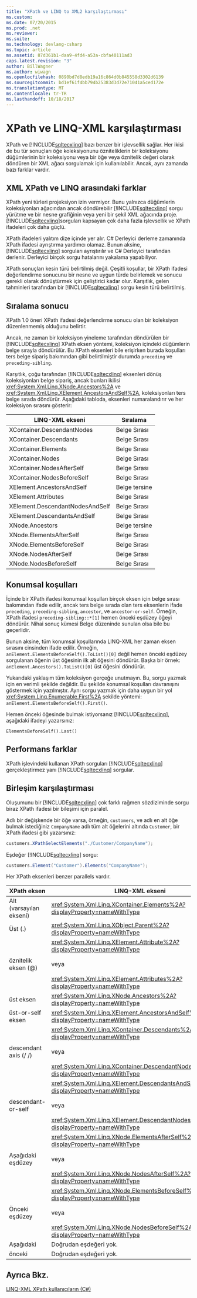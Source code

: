 ```yaml
---
title: "XPath ve LINQ to XML2 karşılaştırması"
ms.custom: 
ms.date: 07/20/2015
ms.prod: .net
ms.reviewer: 
ms.suite: 
ms.technology: devlang-csharp
ms.topic: article
ms.assetid: 87d361b1-daa9-4fd4-a53a-cbfa40111ad3
caps.latest.revision: "3"
author: BillWagner
ms.author: wiwagn
ms.openlocfilehash: 0890bd7d8edb19a16c864d0b845558d3302d6139
ms.sourcegitcommit: bd1ef61f4bb794b25383d3d72e71041a5ced172e
ms.translationtype: MT
ms.contentlocale: tr-TR
ms.lasthandoff: 10/18/2017
---
```

# <a name="comparison-of-xpath-and-linq-to-xml"></a>XPath ve LINQ-XML karşılaştırması
XPath ve [!INCLUDE[sqltecxlinq](~/includes/sqltecxlinq-md.md)] bazı benzer bir işlevsellik sağlar. Her ikisi de bu tür sonuçları öğe koleksiyonunu özniteliklerin bir koleksiyonu düğümlerinin bir koleksiyonu veya bir öğe veya öznitelik değeri olarak döndüren bir XML ağacı sorgulamak için kullanılabilir. Ancak, aynı zamanda bazı farklar vardır.  
  
## <a name="differences-between-xpath-and-linq-to-xml"></a>XML XPath ve LINQ arasındaki farklar  
 XPath yeni türleri projeksiyon izin vermiyor. Bunu yalnızca düğümlerin koleksiyonları ağacından ancak döndürebilir [!INCLUDE[sqltecxlinq](~/includes/sqltecxlinq-md.md)] sorgu yürütme ve bir nesne grafiğinin veya yeni bir şekil XML ağacında proje. [!INCLUDE[sqltecxlinq](~/includes/sqltecxlinq-md.md)]sorguları kapsayan çok daha fazla işlevsellik ve XPath ifadeleri çok daha güçlü.  
  
 XPath ifadeleri yalıtım dize içinde yer alır. C# Derleyici derleme zamanında XPath ifadesi ayrıştırma yardımcı olamaz. Bunun aksine, [!INCLUDE[sqltecxlinq](~/includes/sqltecxlinq-md.md)] sorguları ayrıştırılır ve C# Derleyici tarafından derlenir. Derleyici birçok sorgu hatalarını yakalama yapabiliyor.  
  
 XPath sonuçları kesin türü belirtilmiş değil. Çeşitli koşullar, bir XPath ifadesi değerlendirme sonucunu bir nesne ve uygun türde belirlemek ve sonucu gerekli olarak dönüştürmek için geliştirici kadar olur. Karşıtlık, gelen tahminleri tarafından bir [!INCLUDE[sqltecxlinq](~/includes/sqltecxlinq-md.md)] sorgu kesin türü belirtilmiş.  
  
## <a name="result-ordering"></a>Sıralama sonucu  
 XPath 1.0 öneri XPath ifadesi değerlendirme sonucu olan bir koleksiyon düzenlenmemiş olduğunu belirtir.  
  
 Ancak, ne zaman bir koleksiyon yineleme tarafından döndürülen bir [!INCLUDE[sqltecxlinq](~/includes/sqltecxlinq-md.md)] XPath eksen yöntemi, koleksiyon içindeki düğümlerin belge sırayla döndürülür. Bu XPath eksenleri bile erişirken burada koşulları ters belge sipariş bakımından gibi belirtilmiştir durumda `preceding` ve `preceding-sibling`.  
  
 Karşıtlık, çoğu tarafından [!INCLUDE[sqltecxlinq](~/includes/sqltecxlinq-md.md)] eksenleri dönüş koleksiyonları belge sipariş, ancak bunları ikilisi <xref:System.Xml.Linq.XNode.Ancestors%2A> ve <xref:System.Xml.Linq.XElement.AncestorsAndSelf%2A>, koleksiyonları ters belge sırada döndürür. Aşağıdaki tabloda, eksenleri numaralandırır ve her koleksiyon sırasını gösterir:  
  
|LINQ-XML ekseni|Sıralama|  
|----------------------|--------------|  
|XContainer.DescendantNodes|Belge Sırası|  
|XContainer.Descendants|Belge Sırası|  
|XContainer.Elements|Belge Sırası|  
|XContainer.Nodes|Belge Sırası|  
|XContainer.NodesAfterSelf|Belge Sırası|  
|XContainer.NodesBeforeSelf|Belge Sırası|  
|XElement.AncestorsAndSelf|Belge tersine|  
|XElement.Attributes|Belge Sırası|  
|XElement.DescendantNodesAndSelf|Belge Sırası|  
|XElement.DescendantsAndSelf|Belge Sırası|  
|XNode.Ancestors|Belge tersine|  
|XNode.ElementsAfterSelf|Belge Sırası|  
|XNode.ElementsBeforeSelf|Belge Sırası|  
|XNode.NodesAfterSelf|Belge Sırası|  
|XNode.NodesBeforeSelf|Belge Sırası|  
  
## <a name="positional-predicates"></a>Konumsal koşulları  
 İçinde bir XPath ifadesi konumsal koşulları birçok eksen için belge sırası bakımından ifade edilir, ancak ters belge sırada olan ters eksenlerin ifade `preceding`, `preceding-sibling`, `ancestor`, ve `ancestor-or-self`. Örneğin, XPath ifadesi `preceding-sibling::*[1]` hemen önceki eşdüzey öğeyi döndürür. Nihai sonuç kümesi Belge düzeninde sunulan olsa bile bu geçerlidir.  
  
 Bunun aksine, tüm konumsal koşullarında LINQ-XML her zaman eksen sırasını cinsinden ifade edilir. Örneğin, `anElement.ElementsBeforeSelf().ToList()[0]` değil hemen önceki eşdüzey sorgulanan öğenin üst öğesinin ilk alt öğesini döndürür. Başka bir örnek: `anElement.Ancestors().ToList()[0]` üst öğesini döndürür.  
  
 Yukarıdaki yaklaşım tüm koleksiyon gerçeğe unutmayın. Bu, sorgu yazmak için en verimli şekilde değildir. Bu şekilde konumsal koşulları davranışını göstermek için yazılmıştır. Aynı sorgu yazmak için daha uygun bir yol <xref:System.Linq.Enumerable.First%2A> şekilde yöntemi: `anElement.ElementsBeforeSelf().First()`.  
  
 Hemen önceki öğesinde bulmak istiyorsanız [!INCLUDE[sqltecxlinq](~/includes/sqltecxlinq-md.md)], aşağıdaki ifadeyi yazarsınız:  
  
 `ElementsBeforeSelf().Last()`  
  
## <a name="performance-differences"></a>Performans farklar  
 XPath işlevindeki kullanan XPath sorguları [!INCLUDE[sqltecxlinq](~/includes/sqltecxlinq-md.md)] gerçekleştirmez yanı [!INCLUDE[sqltecxlinq](~/includes/sqltecxlinq-md.md)] sorgular.  
  
## <a name="comparison-of-composition"></a>Birleşim karşılaştırması  
 Oluşumunu bir [!INCLUDE[sqltecxlinq](~/includes/sqltecxlinq-md.md)] çok farklı rağmen sözdiziminde sorgu biraz XPath ifadesi bir bileşimi için paralel.  
  
 Adlı bir değişkende bir öğe varsa, örneğin, `customers`, ve adlı en alt öğe bulmak istediğiniz `CompanyName` adlı tüm alt öğelerini altında `Customer`, bir XPath ifadesi gibi yazarsınız:  
  
```csharp  
customers.XPathSelectElements("./Customer/CompanyName");  
```  
  
 Eşdeğer [!INCLUDE[sqltecxlinq](~/includes/sqltecxlinq-md.md)] sorgu:  
  
```csharp  
customers.Element("Customer").Elements("CompanyName");  
```  
  
 Her XPath eksenleri benzer parallels vardır.  
  
|XPath eksen|LINQ-XML ekseni|  
|----------------|----------------------|  
|Alt (varsayılan ekseni)|<xref:System.Xml.Linq.XContainer.Elements%2A?displayProperty=nameWithType>|  
|Üst (.)|<xref:System.Xml.Linq.XObject.Parent%2A?displayProperty=nameWithType>|  
|öznitelik eksen (@)|<xref:System.Xml.Linq.XElement.Attribute%2A?displayProperty=nameWithType><br /><br /> veya<br /><br /> <xref:System.Xml.Linq.XElement.Attributes%2A?displayProperty=nameWithType>|  
|üst eksen|<xref:System.Xml.Linq.XNode.Ancestors%2A?displayProperty=nameWithType>|  
|üst-or-self eksen|<xref:System.Xml.Linq.XElement.AncestorsAndSelf%2A?displayProperty=nameWithType>|  
|descendant axis (/ /)|<xref:System.Xml.Linq.XContainer.Descendants%2A?displayProperty=nameWithType><br /><br /> veya<br /><br /> <xref:System.Xml.Linq.XContainer.DescendantNodes%2A?displayProperty=nameWithType>|  
|descendant-or-self|<xref:System.Xml.Linq.XElement.DescendantsAndSelf%2A?displayProperty=nameWithType><br /><br /> veya<br /><br /> <xref:System.Xml.Linq.XElement.DescendantNodesAndSelf%2A?displayProperty=nameWithType>|  
|Aşağıdaki eşdüzey|<xref:System.Xml.Linq.XNode.ElementsAfterSelf%2A?displayProperty=nameWithType><br /><br /> veya<br /><br /> <xref:System.Xml.Linq.XNode.NodesAfterSelf%2A?displayProperty=nameWithType>|  
|Önceki eşdüzey|<xref:System.Xml.Linq.XNode.ElementsBeforeSelf%2A?displayProperty=nameWithType><br /><br /> veya<br /><br /> <xref:System.Xml.Linq.XNode.NodesBeforeSelf%2A?displayProperty=nameWithType>|  
|Aşağıdaki|Doğrudan eşdeğeri yok.|  
|önceki|Doğrudan eşdeğeri yok.|  
  
## <a name="see-also"></a>Ayrıca Bkz.  
 [LINQ-XML XPath kullanıcıların (C#)](../../../../csharp/programming-guide/concepts/linq/linq-to-xml-for-xpath-users.md)
